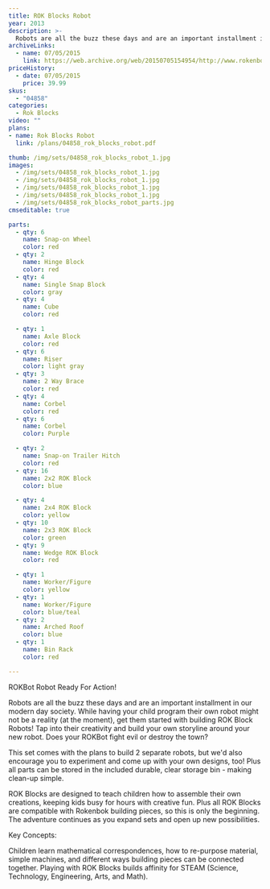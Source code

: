 ```yaml
---
title: ROK Blocks Robot
year: 2013
description: >-
  Robots are all the buzz these days and are an important installment in our modern day society. While having your child program their own robot might not be a reality (at the moment), get them started with building ROK Block Robots! Tap into their creativity and build your own storyline around your new robot. Does your ROKBot fight evil or destroy the town?
archiveLinks:
  - name: 07/05/2015
    link: https://web.archive.org/web/20150705154954/http://www.rokenbok.com/shop/rok-blocks/rok-blocks-robot
priceHistory:
  - date: 07/05/2015
    price: 39.99
skus:
  - "04858"
categories: 
  - Rok Blocks
video: ""
plans:
- name: Rok Blocks Robot
  link: /plans/04858_rok_blocks_robot.pdf

thumb: /img/sets/04858_rok_blocks_robot_1.jpg
images:
  - /img/sets/04858_rok_blocks_robot_1.jpg
  - /img/sets/04858_rok_blocks_robot_1.jpg
  - /img/sets/04858_rok_blocks_robot_1.jpg
  - /img/sets/04858_rok_blocks_robot_1.jpg
  - /img/sets/04858_rok_blocks_robot_parts.jpg
cmseditable: true

parts:
  - qty: 6
    name: Snap-on Wheel
    color: red
  - qty: 2
    name: Hinge Block
    color: red
  - qty: 4
    name: Single Snap Block
    color: gray
  - qty: 4
    name: Cube
    color: red

  - qty: 1
    name: Axle Block
    color: red
  - qty: 6
    name: Riser
    color: light gray
  - qty: 3
    name: 2 Way Brace
    color: red
  - qty: 4
    name: Corbel
    color: red
  - qty: 6
    name: Corbel
    color: Purple

  - qty: 2
    name: Snap-on Trailer Hitch
    color: red
  - qty: 16
    name: 2x2 ROK Block
    color: blue

  - qty: 4
    name: 2x4 ROK Block
    color: yellow
  - qty: 10
    name: 2x3 ROK Block
    color: green
  - qty: 9
    name: Wedge ROK Block
    color: red

  - qty: 1
    name: Worker/Figure
    color: yellow
  - qty: 1
    name: Worker/Figure
    color: blue/teal
  - qty: 2
    name: Arched Roof
    color: blue
  - qty: 1
    name: Bin Rack
    color: red

---
```

ROKBot Robot Ready For Action!

Robots are all the buzz these days and are an important installment in our modern day society. While having your child program their own robot might not be a reality (at the moment), get them started with building ROK Block Robots! Tap into their creativity and build your own storyline around your new robot. Does your ROKBot fight evil or destroy the town?

This set comes with the plans to build 2 separate robots, but we'd also encourage you to experiment and come up with your own designs, too! Plus all parts can be stored in the included durable, clear storage bin - making clean-up simple.

ROK Blocks are designed to teach children how to assemble their own creations, keeping kids busy for hours with creative fun. Plus all ROK Blocks are compatible with Rokenbok building pieces, so this is only the beginning. The adventure continues as you expand sets and open up new possibilities.

Key Concepts:

Children learn mathematical correspondences, how to re-purpose material, simple machines, and different ways building pieces can be connected together. Playing with ROK Blocks builds affinity for STEAM (Science, Technology, Engineering, Arts, and Math).
